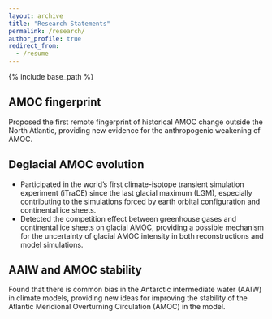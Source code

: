 ```yaml
---
layout: archive
title: "Research Statements"
permalink: /research/
author_profile: true
redirect_from:
  - /resume
---
```


{% include base_path %}

AMOC fingerprint
------
Proposed the first remote fingerprint of historical AMOC change outside the North Atlantic, providing new evidence for the anthropogenic weakening of AMOC.

Deglacial AMOC evolution
------
* Participated in the world’s first climate-isotope transient simulation experiment (iTraCE) since the last glacial maximum (LGM), especially contributing to the simulations forced by earth orbital configuration and continental ice sheets. 
* Detected the competition effect between greenhouse gases and continental ice sheets on glacial AMOC, providing a possible mechanism for the uncertainty of glacial AMOC intensity in both reconstructions and model simulations.

AAIW and AMOC stability
------
Found that there is common bias in the Antarctic intermediate water (AAIW) in climate models, providing new ideas for improving the stability of the Atlantic Meridional Overturning Circulation (AMOC) in the model.
